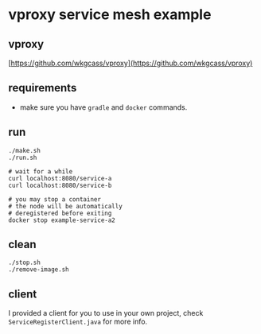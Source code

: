 # vproxy service mesh example

## vproxy

[https://github.com/wkgcass/vproxy](https://github.com/wkgcass/vproxy)

## requirements

* make sure you have `gradle` and `docker` commands.

## run

```
./make.sh
./run.sh

# wait for a while
curl localhost:8080/service-a
curl localhost:8080/service-b

# you may stop a container
# the node will be automatically
# deregistered before exiting
docker stop example-service-a2
```

## clean

```
./stop.sh
./remove-image.sh
```

## client

I provided a client for you to use in your own project, check `ServiceRegisterClient.java` for more info.
